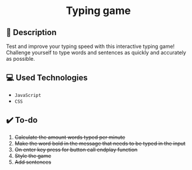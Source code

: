 <div align="center">

# Typing game #


<div align="left">

## :page_facing_up: Description

Test and improve your typing speed with this interactive typing game! Challenge yourself to type words and sentences as quickly and accurately as possible.


## :computer: Used Technologies
- `JavaScript`
- `CSS`

## :heavy_check_mark: To-do ##
1. ~~Calculate the amount words typed per minute~~
2. ~~Make the word bold in the message that needs to be typed in the input~~
3. ~~On enter key press for button call endplay function~~
4. ~~Style the game~~
5. ~~Add sentences~~
